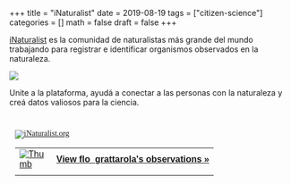+++
title = "iNaturalist"
date = 2019-08-19
tags = ["citizen-science"]
categories = []
math = false
draft = false
+++

[iNaturalist](https://www.inaturalist.org) es la comunidad de naturalistas más grande del mundo trabajando para registrar e identificar organismos observados en la naturaleza. 


![](/img/iNatrualist.png)


Unite a la plataforma, ayudá a conectar a las personas con la naturaleza y creá datos valiosos para la ciencia.  


<br>

<style type="text/css" media="screen">
.inat-widget { font-family: Georgia, serif; padding: 10px; line-height: 1;}
.inat-widget-header {margin-bottom: 10px;}
.inat-widget td {vertical-align: top; padding-bottom: 10px;}
.inat-label { color: #888; }
.inat-meta { font-size: smaller; margin-top: 3px; line-height: 1.2;}
.inat-observation-body, .inat-user-body { padding-left: 10px; }
.inat-observation-image {text-align: center;}
.inat-observation-image, .inat-user-image { width: 48px; display: inline-block; }
.inat-observation-image img, .inat-user-image img { max-width: 48px; }
.inat-observation-image img { vertical-align: middle; }
.inat-widget-small .inat-observation-image { display:block; float: left; margin: 0 3px 3px 0; height:48px;}
.inat-label, .inat-value, .inat-user { font-family: "Trebuchet MS", Arial, sans-serif; }
.inat-user-body {vertical-align: middle;}
.inat-widget td.inat-user-body {vertical-align: middle;}
.inat-widget .inat-footer td.inat-value {vertical-align: middle; padding-left: 10px;}
</style>
<div class="inat-widget">
    <div class="inat-widget-header">
      <a href="https://www.inaturalist.org"><img alt="iNaturalist.org" src="https://www.inaturalist.org/assets/logo-small-27dadf5468502c764c7a2cf8e30617d3.png" /></a>  
    </div>
  <script type="text/javascript" charset="utf-8" src="https://www.inaturalist.org/observations/flo_grattarola.widget?layout=small&limit=18&order=asc&order_by=observed_on"></script>
  <table class="inat-footer">
    <tr class="inat-user">
        <td class="inat-user-image">
          <a border="0" href="https://www.inaturalist.org/observations/flo_grattarola"><img class="usericon" src="https://static.inaturalist.org/attachments/users/icons/736016/thumb.jpeg?1513353273" alt="Thumb" /></a>
        </td>
      <td class="inat-value">
        <strong>
            <a href="https://www.inaturalist.org/observations/flo_grattarola">View flo_grattarola's observations »</a>
        </strong>
      </td>
    </tr>
  </table>
</div>

